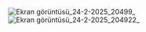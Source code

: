 ![Ekran görüntüsü_24-2-2025_20499_](https://github.com/user-attachments/assets/91336f39-c39f-43a7-8053-26a05cd8571a)
![Ekran görüntüsü_24-2-2025_204922_](https://github.com/user-attachments/assets/0991f9b6-dea6-4f62-99ac-02817ad3998d)
